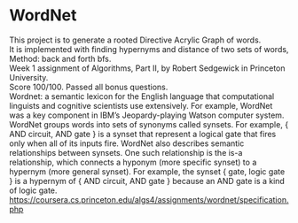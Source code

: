 # WordNet
This project is to generate a rooted Directive Acrylic Graph of words.\
It is implemented with finding hypernyms and distance of two sets of words, 
Method: back and forth bfs.\
Week 1 assignment of Algorithms, Part II, by Robert Sedgewick in Princeton University.\
Score 100/100. Passed all bonus questions.\
Wordnet: a semantic lexicon for the English language that computational linguists and cognitive scientists use extensively. For example, WordNet was a key component in IBM’s Jeopardy-playing Watson computer system. WordNet groups words into sets of synonyms called synsets. For example, { AND circuit, AND gate } is a synset that represent a logical gate that fires only when all of its inputs fire. WordNet also describes semantic relationships between synsets. One such relationship is the is-a relationship, which connects a hyponym (more specific synset) to a hypernym (more general synset). For example, the synset { gate, logic gate } is a hypernym of { AND circuit, AND gate } because an AND gate is a kind of logic gate.\
https://coursera.cs.princeton.edu/algs4/assignments/wordnet/specification.php
